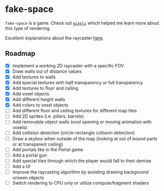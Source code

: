 # fake-space

`fake-space` is a game. Check out [`pixels`](https://github.com/parasyte/pixels) which helped me learn more about this type of rendering.

Excellent explanations about the raycaster [here](https://lodev.org/cgtutor/raycasting.html#The_Basic_Idea_).

## Roadmap

- [x] Implement a working 2D raycaster with a specific FOV 
- [x] Draw walls out of distance values
- [x] Add textures to walls
- [x] Add special textures with half transparency or full transparency
- [x] Add textures to floor and ceiling
- [x] Add voxel objects
- [x] Add different height walls
- [x] Add colors to voxel objects
- [ ] Add different floor and ceiling textures for different map tiles
- [ ] Add 2D sprites (i.e. pillars, barrels)
- [ ] Add removable object walls (cool opening or moving animation with voxels)
- [ ] Add collision detection (circle-rectangle collision detection)
- [ ] Draw a skybox when outside of the map (looking at out of bound parts or at transparent ceiling)
- [ ] Add portals like in the Portal game
- [ ] Add a portal gun
- [ ] Add special tiles through which the player would fall to their demise
- [ ] Add a UI
- [ ] Improve the raycasting algorithm by avoiding drawing background unseen objects
- [ ] Switch rendering to CPU only or utilize compute/fragment shaders